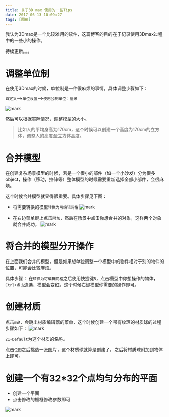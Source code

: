 ```yaml
---
title: 关于3D max 使用的一些Tips
date: 2017-06-13 10:09:27
tags: [图形]
---
```


我认为3Dmax是一个比较难用的软件，这篇博客的目的在于记录使用3Dmax过程中的一些小的操作。

持续更新。。。

# 调整单位制
在使用3Dmax的时候，单位制是一件很麻烦的事情，具体调整步骤如下：

`自定义`-->`单位设置`-->`使用公制单位：厘米`

![mark](http://o9z9uibed.bkt.clouddn.com/image/20170613/102729196.png?imageslim)

然后可以根据实际情况，调整模型的大小。

> 比如人的平均身高为170cm，这个时候可以创建一个高度为170cm的立方体，调整人的高度至立方体高度。

# 合并模型
在创建复杂场景模型的时候，若是一个很小的部件（如一个小沙发）分为很多object，操作（移动，拉伸等）整体模型的时候需要重新选择全部小部件，会很麻烦。

这个时候合并模型就显得很重要。具体步骤见下图：

- 将需要转换的模型`转换为可编辑网格`
![mark](http://o9z9uibed.bkt.clouddn.com/image/20170613/145334571.png?imageslim)

- 在右边菜单键上点击`附加`，然后在场景中点击你想合并的对象，这样两个对象就合并成功。
![mark](http://o9z9uibed.bkt.clouddn.com/image/20170613/145541601.png?imageslim)

# 将合并的模型分开操作
在上面我们合并的模型，但是如果想单独调整一个模型中的物件相对于别的物件的位置，可能会比较麻烦。

具体步骤：
在`转换为可编辑网格`之后使用快捷键`5`，点击模型中你想操作的物体，`Ctrl+点击`连选，模型会变红，这个时候右键模型你需要的操作即可。

# 创建材质
点击`m键`，会跳出材质编辑器的菜单，这个时候创建一个带有纹理的材质球的过程步骤如下：
![mark](http://o9z9uibed.bkt.clouddn.com/image/20170613/150717589.png?imageslim)

`21-Default`为这个材质的名称。

点击`位图`之后挑选一张图片，这个材质球就算是创建了，之后将材质球附加到物体上即可。


# 创建一个有32*32个点均匀分布的平面
- 创建一个平面
- 点击修改的框框修改参数即可

![mark](http://o9z9uibed.bkt.clouddn.com/image/20170619/104544098.png?imageslim)
